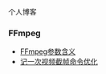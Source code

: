 个人博客
### FFmpeg
* [FFmpeg参数含义](https://github.com/GeorgeCh2/blog/blob/master/ffmpeg/ffmpeg%20%E5%8F%82%E6%95%B0%E5%90%AB%E4%B9%89.md)
* [记一次视频截帧命令优化](https://github.com/GeorgeCh2/blog/blob/master/ffmpeg/%E8%AE%B0%E4%B8%80%E6%AC%A1%E8%A7%86%E9%A2%91%E6%88%AA%E5%B8%A7%E5%91%BD%E4%BB%A4%E4%BC%98%E5%8C%96.md)